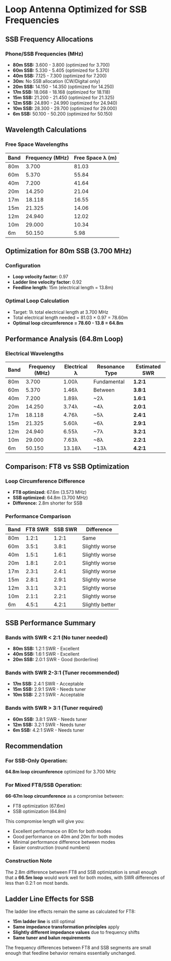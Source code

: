 # Loop Antenna Optimized for SSB Frequencies

## SSB Frequency Allocations

### Phone/SSB Frequencies (MHz)
- **80m SSB:** 3.600 - 3.800 (optimized for 3.700)
- **60m SSB:** 5.330 - 5.405 (optimized for 5.370)
- **40m SSB:** 7.125 - 7.300 (optimized for 7.200)
- **30m:** No SSB allocation (CW/Digital only)
- **20m SSB:** 14.150 - 14.350 (optimized for 14.250)
- **17m SSB:** 18.068 - 18.168 (optimized for 18.118)
- **15m SSB:** 21.200 - 21.450 (optimized for 21.325)
- **12m SSB:** 24.890 - 24.990 (optimized for 24.940)
- **10m SSB:** 28.300 - 29.700 (optimized for 29.000)
- **6m SSB:** 50.100 - 50.200 (optimized for 50.150)

## Wavelength Calculations

### Free Space Wavelengths
| Band | Frequency (MHz) | Free Space λ (m) |
|------|----------------|------------------|
| 80m  | 3.700          | 81.03           |
| 60m  | 5.370          | 55.84           |
| 40m  | 7.200          | 41.64           |
| 20m  | 14.250         | 21.04           |
| 17m  | 18.118         | 16.55           |
| 15m  | 21.325         | 14.06           |
| 12m  | 24.940         | 12.02           |
| 10m  | 29.000         | 10.34           |
| 6m   | 50.150         | 5.98            |

## Optimization for 80m SSB (3.700 MHz)

### Configuration
- **Loop velocity factor:** 0.97
- **Ladder line velocity factor:** 0.92
- **Feedline length:** 15m (electrical length = 13.8m)

### Optimal Loop Calculation
- Target: 1λ total electrical length at 3.700 MHz
- Total electrical length needed = 81.03 × 0.97 = 78.60m
- **Optimal loop circumference = 78.60 - 13.8 = 64.8m**

## Performance Analysis (64.8m Loop)

### Electrical Wavelengths
| Band | Frequency (MHz) | Electrical λ | Resonance Type | Estimated SWR |
|------|----------------|-------------|----------------|---------------|
| 80m  | 3.700          | 1.00λ       | Fundamental    | **1.2:1**    |
| 60m  | 5.370          | 1.46λ       | Between        | **3.8:1**    |
| 40m  | 7.200          | 1.89λ       | ~2λ            | **1.6:1**    |
| 20m  | 14.250         | 3.74λ       | ~4λ            | **2.0:1**    |
| 17m  | 18.118         | 4.76λ       | ~5λ            | **2.4:1**    |
| 15m  | 21.325         | 5.60λ       | ~6λ            | **2.9:1**    |
| 12m  | 24.940         | 6.55λ       | ~7λ            | **3.2:1**    |
| 10m  | 29.000         | 7.63λ       | ~8λ            | **2.2:1**    |
| 6m   | 50.150         | 13.18λ      | ~13λ           | **4.2:1**    |

## Comparison: FT8 vs SSB Optimization

### Loop Circumference Difference
- **FT8 optimized:** 67.6m (3.573 MHz)
- **SSB optimized:** 64.8m (3.700 MHz)
- **Difference:** 2.8m shorter for SSB

### Performance Comparison

| Band | FT8 SWR | SSB SWR | Difference |
|------|---------|---------|------------|
| 80m  | 1.2:1   | 1.2:1   | Same       |
| 60m  | 3.5:1   | 3.8:1   | Slightly worse |
| 40m  | 1.5:1   | 1.6:1   | Slightly worse |
| 20m  | 1.8:1   | 2.0:1   | Slightly worse |
| 17m  | 2.3:1   | 2.4:1   | Slightly worse |
| 15m  | 2.8:1   | 2.9:1   | Slightly worse |
| 12m  | 3.1:1   | 3.2:1   | Slightly worse |
| 10m  | 2.1:1   | 2.2:1   | Slightly worse |
| 6m   | 4.5:1   | 4.2:1   | Slightly better |

## SSB Performance Summary

### Bands with SWR < 2:1 (No tuner needed)
- **80m SSB:** 1.2:1 SWR - Excellent
- **40m SSB:** 1.6:1 SWR - Excellent
- **20m SSB:** 2.0:1 SWR - Good (borderline)

### Bands with SWR 2-3:1 (Tuner recommended)
- **17m SSB:** 2.4:1 SWR - Acceptable
- **15m SSB:** 2.9:1 SWR - Needs tuner
- **10m SSB:** 2.2:1 SWR - Acceptable

### Bands with SWR > 3:1 (Tuner required)
- **60m SSB:** 3.8:1 SWR - Needs tuner
- **12m SSB:** 3.2:1 SWR - Needs tuner
- **6m SSB:** 4.2:1 SWR - Needs tuner

## Recommendation

### For SSB-Only Operation:
**64.8m loop circumference** optimized for 3.700 MHz

### For Mixed FT8/SSB Operation:
**66-67m loop circumference** as a compromise between:
- FT8 optimization (67.6m)
- SSB optimization (64.8m)

This compromise length will give you:
- Excellent performance on 80m for both modes
- Good performance on 40m and 20m for both modes
- Minimal performance difference between modes
- Easier construction (round numbers)

### Construction Note
The 2.8m difference between FT8 and SSB optimization is small enough that a **66.5m loop** would work well for both modes, with SWR differences of less than 0.2:1 on most bands.

## Ladder Line Effects for SSB

The ladder line effects remain the same as calculated for FT8:
- **15m ladder line** is still optimal
- **Same impedance transformation principles** apply
- **Slightly different impedance values** due to frequency shifts
- **Same tuner and balun requirements**

The frequency differences between FT8 and SSB segments are small enough that feedline behavior remains essentially unchanged.
